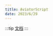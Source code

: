 ```yaml
---
title: AviatorScript
date: 2023/6/29
---
```


:::tip
[文档](https://www.yuque.com/boyan-avfmj/aviatorscript)
:::